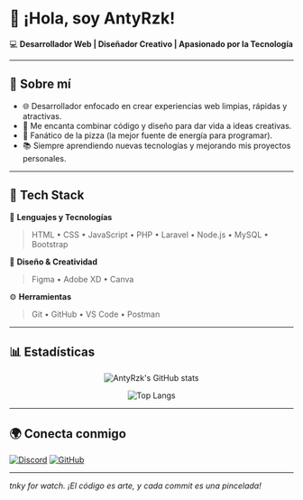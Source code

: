 # 👋 ¡Hola, soy AntyRzk!

💻 **Desarrollador Web | Diseñador Creativo | Apasionado por la Tecnología**  

---

## 🚀 Sobre mí
- 🌐 Desarrollador enfocado en crear experiencias web limpias, rápidas y atractivas.  
- 🎨 Me encanta combinar código y diseño para dar vida a ideas creativas.  
- 🍕 Fanático de la pizza (la mejor fuente de energía para programar).  
- 📚 Siempre aprendiendo nuevas tecnologías y mejorando mis proyectos personales.

---

## 🧠 Tech Stack
💾 **Lenguajes y Tecnologías**
> HTML • CSS • JavaScript • PHP • Laravel • Node.js • MySQL • Bootstrap

🎨 **Diseño & Creatividad**
> Figma • Adobe XD • Canva

⚙️ **Herramientas**
> Git • GitHub • VS Code • Postman

---

## 📊 Estadísticas

<div align="center">

![AntyRzk's GitHub stats](https://github-readme-stats.vercel.app/api?username=AntyRzk&show_icons=true&theme=radical&hide_border=true&bg_color=0D1117&text_color=FFFFFF&icon_color=F87171)

![Top Langs](https://github-readme-stats.vercel.app/api/top-langs/?username=AntyRzk&layout=compact&theme=radical&hide_border=true&bg_color=0D1117&text_color=FFFFFF)

</div>

---

## 🌍 Conecta conmigo

[![Discord](https://img.shields.io/badge/Discord-AntyRzk%230000-5865F2?logo=discord&logoColor=white)](https://discord.com/users/592915435071078488)
[![GitHub](https://img.shields.io/badge/GitHub-AntyRzk-181717?logo=github&logoColor=white)](https://github.com/AntyRzk)


---

 *tnky for watch. ¡El código es arte, y cada commit es una pincelada!*
